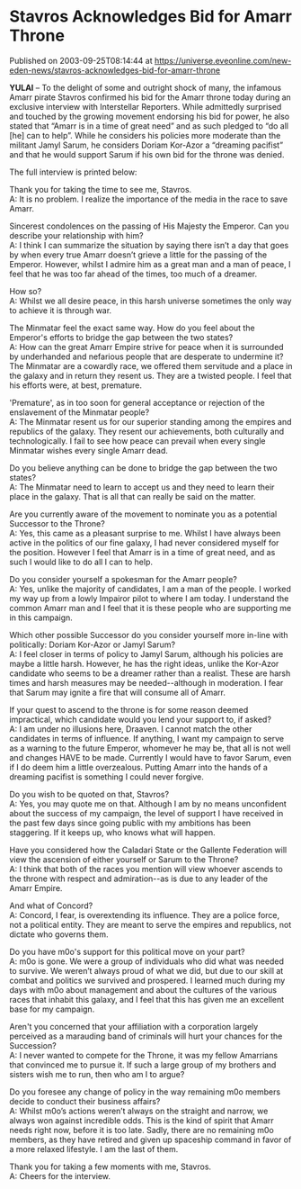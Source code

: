 # Stavros Acknowledges Bid for Amarr Throne
Published on 2003-09-25T08:14:44 at https://universe.eveonline.com/new-eden-news/stavros-acknowledges-bid-for-amarr-throne

**YULAI** – To the delight of some and outright shock of many, the infamous Amarr pirate Stavros confirmed his bid for the Amarr throne today during an exclusive interview with Interstellar Reporters. While admittedly surprised and touched by the growing movement endorsing his bid for power, he also stated that “Amarr is in a time of great need” and as such pledged to “do all [he] can to help”. While he considers his policies more moderate than the militant Jamyl Sarum, he considers Doriam Kor-Azor a “dreaming pacifist” and that he would support Sarum if his own bid for the throne was denied. 

The full interview is printed below: 

Thank you for taking the time to see me, Stavros.  
A: It is no problem. I realize the importance of the media in the race to save Amarr. 

Sincerest condolences on the passing of His Majesty the Emperor. Can you describe your relationship with him?  
A: I think I can summarize the situation by saying there isn’t a day that goes by when every true Amarr doesn’t grieve a little for the passing of the Emperor. However, whilst I admire him as a great man and a man of peace, I feel that he was too far ahead of the times, too much of a dreamer. 

How so?  
A: Whilst we all desire peace, in this harsh universe sometimes the only way to achieve it is through war. 

The Minmatar feel the exact same way. How do you feel about the Emperor's efforts to bridge the gap between the two states?  
A: How can the great Amarr Empire strive for peace when it is surrounded by underhanded and nefarious people that are desperate to undermine it? The Minmatar are a cowardly race, we offered them servitude and a place in the galaxy and in return they resent us. They are a twisted people. I feel that his efforts were, at best, premature. 

'Premature', as in too soon for general acceptance or rejection of the enslavement of the Minmatar people?  
A: The Minmatar resent us for our superior standing among the empires and republics of the galaxy. They resent our achievements, both culturally and technologically. I fail to see how peace can prevail when every single Minmatar wishes every single Amarr dead. 

Do you believe anything can be done to bridge the gap between the two states?  
A: The Minmatar need to learn to accept us and they need to learn their place in the galaxy. That is all that can really be said on the matter. 

Are you currently aware of the movement to nominate you as a potential Successor to the Throne?  
A: Yes, this came as a pleasant surprise to me. Whilst I have always been active in the politics of our fine galaxy, I had never considered myself for the position. However I feel that Amarr is in a time of great need, and as such I would like to do all I can to help. 

Do you consider yourself a spokesman for the Amarr people?  
A: Yes, unlike the majority of candidates, I am a man of the people. I worked my way up from a lowly Impairor pilot to where I am today. I understand the common Amarr man and I feel that it is these people who are supporting me in this campaign. 

Which other possible Successor do you consider yourself more in-line with politically: Doriam Kor-Azor or Jamyl Sarum?  
A: I feel closer in terms of policy to Jamyl Sarum, although his policies are maybe a little harsh. However, he has the right ideas, unlike the Kor-Azor candidate who seems to be a dreamer rather than a realist. These are harsh times and harsh measures may be needed--although in moderation. I fear that Sarum may ignite a fire that will consume all of Amarr. 

If your quest to ascend to the throne is for some reason deemed impractical, which candidate would you lend your support to, if asked?  
A: I am under no illusions here, Draaven. I cannot match the other candidates in terms of influence. If anything, I want my campaign to serve as a warning to the future Emperor, whomever he may be, that all is not well and changes HAVE to be made. Currently I would have to favor Sarum, even if I do deem him a little overzealous. Putting Amarr into the hands of a dreaming pacifist is something I could never forgive. 

Do you wish to be quoted on that, Stavros?  
A: Yes, you may quote me on that. Although I am by no means unconfident about the success of my campaign, the level of support I have received in the past few days since going public with my ambitions has been staggering. If it keeps up, who knows what will happen. 

Have you considered how the Caladari State or the Gallente Federation will view the ascension of either yourself or Sarum to the Throne?  
A: I think that both of the races you mention will view whoever ascends to the throne with respect and admiration--as is due to any leader of the Amarr Empire. 

And what of Concord?  
A: Concord, I fear, is overextending its influence. They are a police force, not a political entity. They are meant to serve the empires and republics, not dictate who governs them. 

Do you have m0o's support for this political move on your part?  
A: m0o is gone. We were a group of individuals who did what was needed to survive. We weren’t always proud of what we did, but due to our skill at combat and politics we survived and prospered. I learned much during my days with m0o about management and about the cultures of the various races that inhabit this galaxy, and I feel that this has given me an excellent base for my campaign. 

Aren't you concerned that your affiliation with a corporation largely perceived as a marauding band of criminals will hurt your chances for the Succession?  
A: I never wanted to compete for the Throne, it was my fellow Amarrians that convinced me to pursue it. If such a large group of my brothers and sisters wish me to run, then who am I to argue? 

Do you foresee any change of policy in the way remaining m0o members decide to conduct their business affairs?  
A: Whilst m0o’s actions weren’t always on the straight and narrow, we always won against incredible odds. This is the kind of spirit that Amarr needs right now, before it is too late. Sadly, there are no remaining m0o members, as they have retired and given up spaceship command in favor of a more relaxed lifestyle. I am the last of them. 

Thank you for taking a few moments with me, Stavros.  
A: Cheers for the interview.
